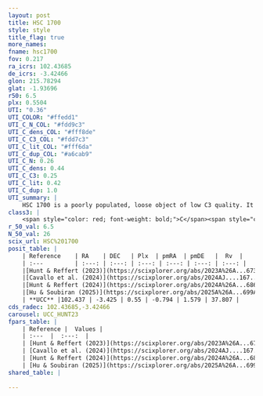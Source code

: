 ```yaml
---
layout: post
title: HSC 1700
style: style
title_flag: true
more_names: 
fname: hsc1700
fov: 0.217
ra_icrs: 102.43685
de_icrs: -3.42466
glon: 215.78294
glat: -1.93696
r50: 6.5
plx: 0.5504
UTI: "0.36"
UTI_COLOR: "#ffedd1"
UTI_C_N_COL: "#fdd9c3"
UTI_C_dens_COL: "#fff8de"
UTI_C_C3_COL: "#fdd7c3"
UTI_C_lit_COL: "#fff6da"
UTI_C_dup_COL: "#a6cab9"
UTI_C_N: 0.26
UTI_C_dens: 0.44
UTI_C_C3: 0.25
UTI_C_lit: 0.42
UTI_C_dup: 1.0
UTI_summary: |
    HSC 1700 is a poorly populated, loose object of low C3 quality. It was recently reported in the literature.
class3: |
    <span style="color: red; font-weight: bold;">C</span><span style="color: red; font-weight: bold;">C</span>
r_50_val: 6.5
N_50_val: 26
scix_url: HSC%201700
posit_table: |
    | Reference    | RA    | DEC   | Plx  | pmRA  | pmDE   |  Rv  |
    | :---         | :---: | :---: | :---: | :---: | :---: | :---: |
    |[Hunt & Reffert (2023)](https://scixplorer.org/abs/2023A%26A...673A.114H) | 102.419 | -3.414 | 0.562 | -0.844 | 1.568 | 57.237 |
    |[Cavallo et al. (2024)](https://scixplorer.org/abs/2024AJ....167...12C) | 102.44 | -3.403 | 0.566 | -- | -- | -- |
    |[Hunt & Reffert (2024)](https://scixplorer.org/abs/2024A%26A...686A..42H) | 102.419 | -3.414 | 0.562 | -0.844 | 1.568 | 57.237 |
    |[Hu & Soubiran (2025)](https://scixplorer.org/abs/2025A%26A...699A.246H) | 102.44 | -3.403 | -- | -- | -- | -- |
    | **UCC** |102.437 | -3.425 | 0.55 | -0.794 | 1.579 | 37.807 | 
cds_radec: 102.43685,-3.42466
carousel: UCC_HUNT23
fpars_table: |
    | Reference |  Values |
    | :---  |  :---:  |
    | [Hunt & Reffert (2023)](https://scixplorer.org/abs/2023A%26A...673A.114H) | `AV50=0.384, diffAV50=1.025, MOD50=11.116, logAge50=8.803` |
    | [Cavallo et al. (2024)](https://scixplorer.org/abs/2024AJ....167...12C) | `AV50=0.41, dMod50=11.12, logAge50=9.05, [Fe/H]50=0.35` |
    | [Hunt & Reffert (2024)](https://scixplorer.org/abs/2024A%26A...686A..42H) | `MassJ=96.9824` |
    | [Hu & Soubiran (2025)](https://scixplorer.org/abs/2025A%26A...699A.246H) | `MA22=-0.27, MA23f=-0.3, MZ23=-0.4, MK24=-0.25, MF24=-0.2` |
shared_table: |
    
---
```

